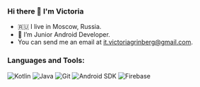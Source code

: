 ### Hi there 👋 I'm Victoria
- 🇷🇺 I live in Moscow, Russia.
- 🌱 I’m Junior Android Developer.
- You can send me an email at <a href="mailto:it.victoriagrinberg@gmail.com">it.victoriagrinberg@gmail.com</a>.

### Languages and Tools:
<b></b>
![Kotlin](https://img.shields.io/badge/-Kotlin-4B4F59?style=for-the-badge&logo=Kotlin)
![Java](https://img.shields.io/badge/-Java-4B4F59?style=for-the-badge&logo=Java)
![Git](https://img.shields.io/badge/-Git-4B4F59?style=for-the-badge&logo=Git)
![Android SDK](https://img.shields.io/badge/-Android_SDK-4B4F59?style=for-the-badge&logo=android-sdk)
![Firebase](https://img.shields.io/badge/-Firebase-4B4F59?style=for-the-badge&logo=Firebase)


<!--
[![Victoria's github stats](https://github-readme-stats.vercel.app/api?username=rudimentum&theme=dark)](https://github.com/anuraghazra/github-readme-stats)
-->
